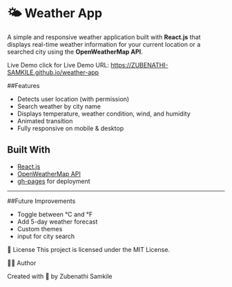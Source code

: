 # 🌤️ Weather App

A simple and responsive weather application built with **React.js** that displays real-time weather information for your current location or a searched city using the **OpenWeatherMap API**.

Live Demo
click for Live Demo URL: https://ZUBENATHI-SAMKILE.github.io/weather-app

##Features
- Detects user location (with permission)
- Search weather by city name
- Displays temperature, weather condition, wind, and humidity
- Animated transition
- Fully responsive on mobile & desktop

## Built With
- [React.js](https://reactjs.org/)
- [OpenWeatherMap API](https://openweathermap.org/api)
- [gh-pages](https://www.npmjs.com/package/gh-pages) for deployment

---
##Future Improvements
- Toggle between °C and °F
- Add 5-day weather forecast
- Custom themes
- input for city search 

📝 License
This project is licensed under the MIT License.

🧑‍💻 Author

Created with 💙 by Zubenathi Samkile
